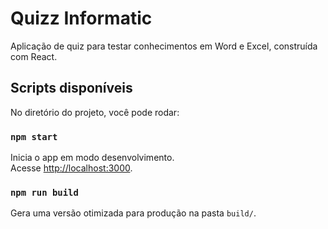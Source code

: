 # Quizz Informatic

Aplicação de quiz para testar conhecimentos em Word e Excel, construída com React.

## Scripts disponíveis

No diretório do projeto, você pode rodar:

### `npm start`

Inicia o app em modo desenvolvimento.\
Acesse [http://localhost:3000](http://localhost:3000).

### `npm run build`

Gera uma versão otimizada para produção na pasta `build/`.

